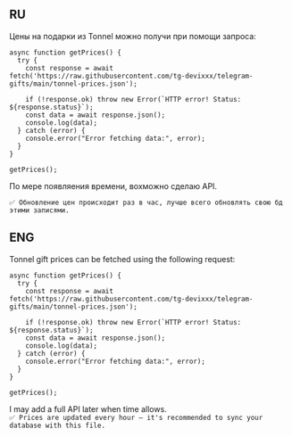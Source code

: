 ## RU
Цены на подарки из Tonnel можно получи при помощи запроса:
```
async function getPrices() {
  try {
    const response = await fetch('https://raw.githubusercontent.com/tg-devixxx/telegram-gifts/main/tonnel-prices.json');
    
    if (!response.ok) throw new Error(`HTTP error! Status: ${response.status}`);
    const data = await response.json();
    console.log(data);
  } catch (error) {
    console.error("Error fetching data:", error);
  }
}

getPrices();
```

По мере появляения времени, вохможно сделаю API. 

`✅ Обновление цен происходит раз в час, лучше всего обновлять свою бд этими записями.`

## ENG
Tonnel gift prices can be fetched using the following request:
```
async function getPrices() {
  try {
    const response = await fetch('https://raw.githubusercontent.com/tg-devixxx/telegram-gifts/main/tonnel-prices.json');
    
    if (!response.ok) throw new Error(`HTTP error! Status: ${response.status}`);
    const data = await response.json();
    console.log(data);
  } catch (error) {
    console.error("Error fetching data:", error);
  }
}

getPrices();
```
I may add a full API later when time allows.  
`✅ Prices are updated every hour — it's recommended to sync your database with this file.`

